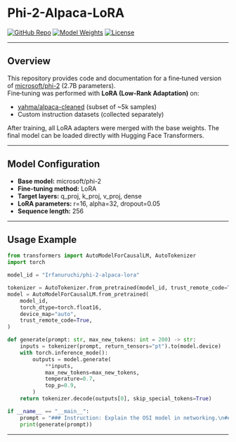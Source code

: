 # Phi-2-Alpaca-LoRA

[![GitHub Repo](https://img.shields.io/badge/GitHub-phi--2--alpaca--lora-181717?style=for-the-badge&logo=github)](https://github.com/IrfanUruchi/phi-2-alpaca-lora)
[![Model Weights](https://img.shields.io/badge/🤗-Model_Weights-FFD21F?style=for-the-badge)](https://huggingface.co/Irfanuruchi/phi-2-alpaca-lora)
[![License](https://img.shields.io/badge/License-MIT-blue.svg?style=for-the-badge)](https://opensource.org/licenses/MIT)

---

## Overview

This repository provides code and documentation for a fine‑tuned version of [microsoft/phi-2](https://huggingface.co/microsoft/phi-2) (2.7B parameters).  
Fine‑tuning was performed with **LoRA (Low-Rank Adaptation)** on:

- [yahma/alpaca-cleaned](https://huggingface.co/datasets/yahma/alpaca-cleaned) (subset of ~5k samples)  
- Custom instruction datasets (collected separately)  

After training, all LoRA adapters were merged with the base weights. The final model can be loaded directly with Hugging Face Transformers.

---

## Model Configuration

- **Base model:** microsoft/phi-2  
- **Fine-tuning method:** LoRA  
- **Target layers:** q_proj, k_proj, v_proj, dense  
- **LoRA parameters:** r=16, alpha=32, dropout=0.05  
- **Sequence length:** 256

---

## Usage Example

```python
from transformers import AutoModelForCausalLM, AutoTokenizer
import torch

model_id = "Irfanuruchi/phi-2-alpaca-lora"

tokenizer = AutoTokenizer.from_pretrained(model_id, trust_remote_code=True)
model = AutoModelForCausalLM.from_pretrained(
    model_id,
    torch_dtype=torch.float16,
    device_map="auto",
    trust_remote_code=True,
)

def generate(prompt: str, max_new_tokens: int = 200) -> str:
    inputs = tokenizer(prompt, return_tensors="pt").to(model.device)
    with torch.inference_mode():
        outputs = model.generate(
            **inputs,
            max_new_tokens=max_new_tokens,
            temperature=0.7,
            top_p=0.9,
        )
    return tokenizer.decode(outputs[0], skip_special_tokens=True)

if __name__ == "__main__":
    prompt = "### Instruction: Explain the OSI model in networking.\n### Response:"
    print(generate(prompt))
```


---
